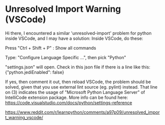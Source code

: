 # Unresolved Import Warning (VSCode)

Hi there, I encountered a similar 'unresolved-import' problem for python inside VSCode, and I may have a solution: Inside VSCode, do these:

Press "Ctrl + Shift + P" : Show all commands

Type: "Configure Language Specific …", then pick "Python"

"settings.json" will open. Check in this json file if there is a line like this: {"python.jediEnabled": false}

If yes, then comment it out, then reload VSCode, the problem should be solved, given that you use external lint source (eg. pylint) instead. That line on (3) indicates the usage of "Microsoft Python Language Server" of IntelliCode extension package. More info can be found here: https://code.visualstudio.com/docs/python/settings-reference

https://www.reddit.com/r/learnpython/comments/a97p09/unresolved_import_warning_vscode/